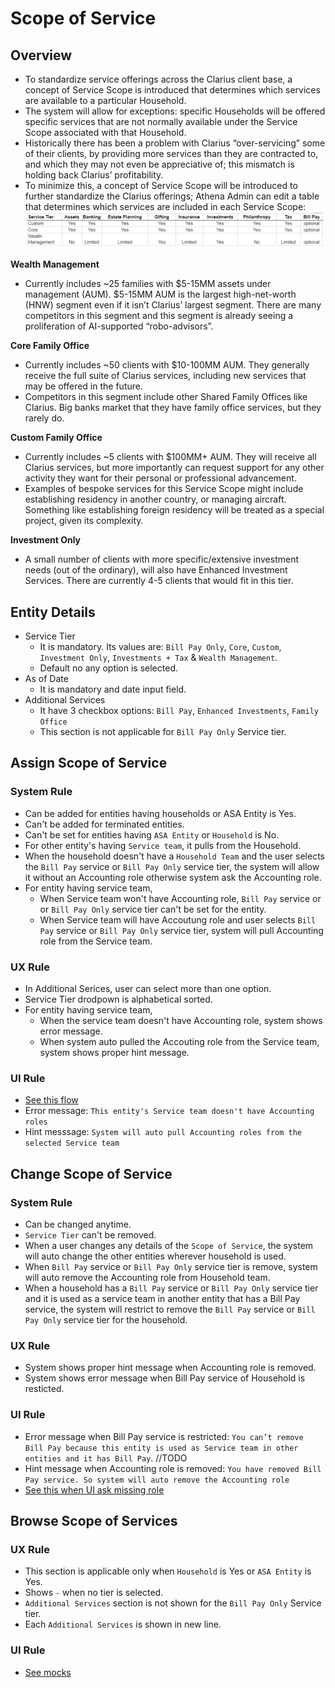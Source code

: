 # Scope of Service

## Overview
- To standardize service offerings across the Clarius client base, a concept of Service Scope is introduced that determines which services are available to a particular Household.
- The system will allow for exceptions: specific Households will be offered specific services that are not normally available under the Service Scope associated with that Household.
- Historically there has been a problem with Clarius “over-servicing” some of their clients, by providing more services than they are contracted to, and which they may not even be appreciative of; this mismatch is holding back Clarius’ profitability.
- To minimize this, a concept of Service Scope will be introduced to further standardize the Clarius offerings; Athena Admin can edit a table that determines which services are included in each Service Scope:
![See service tier](./service-scope.png)

**Wealth Management**
- Currently includes ~25 families with $5-15MM assets under management (AUM).  $5-15MM AUM is the largest high-net-worth (HNW) segment even if it isn’t Clarius’ largest segment. There are many competitors in this segment and this segment is already seeing a proliferation of AI-supported “robo-advisors”.  

**Core Family Office**
- Currently includes ~50 clients with $10-100MM AUM.  They generally receive the full suite of Clarius services, including new services that may be offered in the future.
- Competitors in this segment include other Shared Family Offices like Clarius.  Big banks market that they have family office services, but they rarely do.

**Custom Family Office**
- Currently includes ~5 clients with $100MM+ AUM.  They will receive all Clarius services, but more importantly can request support for any other activity they want for their personal or professional advancement.
- Examples of bespoke services for this Service Scope might include establishing residency in another country, or managing aircraft.  Something like establishing foreign residency will be treated as a special project, given its complexity.

**Investment Only**
- A small number of clients with more specific/extensive investment needs (out of the ordinary), will also have Enhanced Investment Services. There are currently 4-5 clients that would fit in this tier.

## Entity Details
- Service Tier
  - It is mandatory. Its values are: `Bill Pay Only`, `Core`, `Custom`, `Investment Only`, `Investments + Tax` & `Wealth Management`. 
  - Default no any option is selected.
- As of Date
  - It is mandatory and date input field.
- Additional Services
  - It have 3 checkbox options: `Bill Pay`, `Enhanced Investments`, `Family Office`
  - This section is not applicable for `Bill Pay Only` Service tier.  

## Assign Scope of Service
### System Rule
- Can be added for entities having households or ASA Entity is Yes.
- Can't be added for terminated entities.
- Can't be set for entities having `ASA Entity` or `Household` is No.
- For other entity's having `Service team`, it pulls from the Household.
- When the household doesn't have a `Household Team` and the user selects the `Bill Pay` service or `Bill Pay Only` service tier, the system will allow it without an Accounting role otherwise system ask the Accounting role.
- For entity having service team, 
  - When Service team won't have Accounting role, `Bill Pay` service or or `Bill Pay Only` service tier can't be set for the entity.
  - When Service team will have Accoutung role and user selects `Bill Pay` service or `Bill Pay Only` service tier, system will pull Accounting role from the Service team.

### UX Rule
- In Additional Serices, user can select more than one option. 
- Service Tier drodpown is alphabetical sorted.
- For entity having service team, 
  - When the service team doesn't have Accounting role, system shows error message. 
  - When system auto pulled the Accouting role from the Service team, system shows proper hint message.


### UI Rule
- [See this flow](https://drive.google.com/drive/u/0/folders/112YdRLkZGV_FJLAXVld8PTqH2AZejWMy)
- Error message: `This entity's Service team doesn't have Accounting roles`
- Hint messsage: `System will auto pull Accounting roles from the selected Service team`


## Change Scope of Service
### System Rule
- Can be changed anytime.
- `Service Tier` can't be removed.
- When a user changes any details of the `Scope of Service`, the system will auto change the other entities wherever household is used. 
- When `Bill Pay` service or `Bill Pay Only` service tier is remove, system will auto remove the Accounting role from Household team.
- When a household has a `Bill Pay` service or `Bill Pay Only` service tier and it is used as a service team in another entity that has a Bill Pay service, the system will restrict to remove the `Bill Pay` service or `Bill Pay Only` service tier for the household.

### UX Rule
- System shows proper hint message when Accounting role is removed.
- System shows error message when Bill Pay service of Household is resticted.

### UI Rule
- Error message when Bill Pay service is restricted: `You can’t remove Bill Pay because this entity is used as Service team in other entities and it has Bill Pay`. //TODO
- Hint message when Accounting role is removed: `You have removed Bill Pay service. So system will auto remove the Accounting role`
- [See this when UI ask missing role](https://drive.google.com/file/d/1TRuee661EmJW98Q3S4Qwd1rds-Ky3G_u/view?usp=sharing)


## Browse Scope of Services
### UX Rule
- This section is applicable only when `Household` is Yes or `ASA Entity` is Yes.
- Shows `-` when no tier is selected.
- `Additional Services` section is not shown for the `Bill Pay Only` Service tier.
- Each `Additional Services` is shown in new line.

### UI Rule
- [See mocks](https://drive.google.com/file/d/1aVfUUdpk7KZm5oq6PvdB_9TpElhSZsNb/view?usp=sharing)
